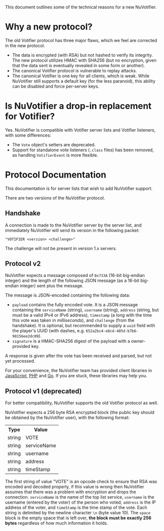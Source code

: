 This document outlines some of the technical reasons for a new NuVotifier.

# Why a new protocol?

The old Votifier protocol has three major flaws, which we feel are corrected in the new protocol.

* The data is encrypted (with RSA) but not hashed to verify its integrity. The new protocol utilizes HMAC with SHA256 (but no encryption, given that the data sent is eventually revealed in some form or another).
* The canonical Votifier protocol is vulnerable to replay attacks.
* The canonical Votifier is one key for all clients, which is weak. While NuVotifier still supports a default key (for the less paranoid), this ability can be disabled and force per-server keys.

# Is NuVotifier a drop-in replacement for Votifier?

Yes. NuVotifier is compatible with Votifier server lists and Votifier listeners, with some differences:

* The `Vote` object's setters are deprecated.
* Support for standalone vote listeners (`.class` files) has been removed, as handling `VotifierEvent` is more flexible.

# Protocol Documentation

This documentation is for server lists that wish to add NuVotifier support.

There are two versions of the NuVotifier protocol.

## Handshake

A connection is made to the NuVotifier server by the server list, and immediately NuVotifier will send its version in the following packet:

	"VOTIFIER <version> <challenge>"

The challenge will not be present in version 1.x servers.

## Protocol v2

NuVotifier expects a message composed of `0x733A` (16-bit big-endian integer) and the length of the following JSON message (as a 16-bit big-endian integer) sent plus the message.

The message is JSON-encoded containing the following data:

* `payload` contains the fully encoded vote. It is a JSON message containing the `serviceName` (string), `username` (string), `address` (string, but must be a valid IPv4 or IPv6 address), `timestamp` (a long with the time this vote was taken in _milliseconds_), and `challenge` (from the handshake). It is optional, but recommended to supply a `uuid` field with the player's UUID (with dashes, e.g. `652a2bc4-e8cd-405d-b7b6-98156ee2dc09`).
* `signature` is a HMAC-SHA256 digest of the payload with a owner-provided key.

A response is given after the vote has been received and parsed, but not yet processed.

For your convenience, the NuVotifier team has provided client libraries in [JavaScript](https://github.com/NuVotifier/votifier2-js), [PHP](https://github.com/NuVotifier/votifier2-php) and [Go](https://github.com/minecrafter/go-votifier). If you are stuck, these libraries may help you.

## Protocol v1 (deprecated)

For better compatibility, NuVotifier supports the old Votifier protocol as well.

NuVotifier expects a 256 byte RSA encrypted block (the public key should be obtained by the NuVotifier user), with the following format:

<table>
  <tr>
	<th>Type</th>
	<th>Value</th>
  </tr>
  <tr>
	<td>string</td>
	<td>VOTE</td>
  </tr>
  <tr>
	<td>string</td>
	<td>serviceName</td>
  </tr>
  <tr>
	<td>string</td>
	<td>username</td>
  </tr>
  <tr>
	<td>string</td>
	<td>address</td>
  </tr>
  <tr>
	<td>string</td>
	<td>timeStamp</td>
  </tr>
</table>

The first string of value "VOTE" is an opcode check to ensure that RSA was encoded and decoded properly, if this value is wrong then NuVotifier assumes that there was a problem with encryption and drops the connection. `serviceName` is the name of the top list service, `username` is the username (entered by the voter) of the person who voted, `address` is the IP address of the voter, and `timeStamp` is the time stamp of the vote.  Each string is delimited by the newline character `\n` (byte value 10).  The `space` block is the empty space that is left over, **the block must be exactly 256 bytes** regardless of how much information it holds.

